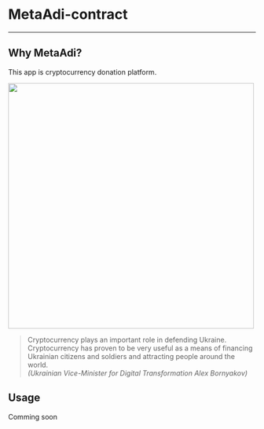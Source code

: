 # MetaAdi-contract
---------------------------------------

## Why MetaAdi?
This app is cryptocurrency donation platform. 

<!-- ![Desktop -  main](https://user-images.githubusercontent.com/50973005/158592382-a6b6cc0e-e5f8-4602-9697-3540a66b1c49.png) -->
<!-- ![complete](https://user-images.githubusercontent.com/50973005/158823227-03e9b102-c0b7-4e23-a6ce-0ba0a0525b79.png) -->
<img src="https://user-images.githubusercontent.com/50973005/158823227-03e9b102-c0b7-4e23-a6ce-0ba0a0525b79.png"  width="500" height="auto">

> Cryptocurrency plays an important role in defending Ukraine.  
> Cryptocurrency has proven to be very useful as a means of financing Ukrainian citizens and soldiers and attracting people around the world.  
> _(Ukrainian Vice-Minister for Digital Transformation Alex Bornyakov)_  

## Usage
Comming soon


  


